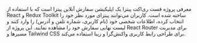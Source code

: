 معرفی
پروژه فست ری‌اکت پیتزا یک اپلیکیشن سفارش آنلاین پیتزا است که با استفاده از React و Redux Toolkit ساخته شده است. کاربران می‌توانند پیتزای مورد نظر خود را انتخاب کرده، اطلاعات شخصی خود (نام کاربری، شماره تلفن و آدرس) را وارد کنند و لیست نهایی سفارش خود را مشاهده نمایند. این پروژه از React Router برای مدیریت مسیرها و Tailwind CSS برای طراحی رابط کاربری واکنش‌گرا و زیبا استفاده می‌کند.



